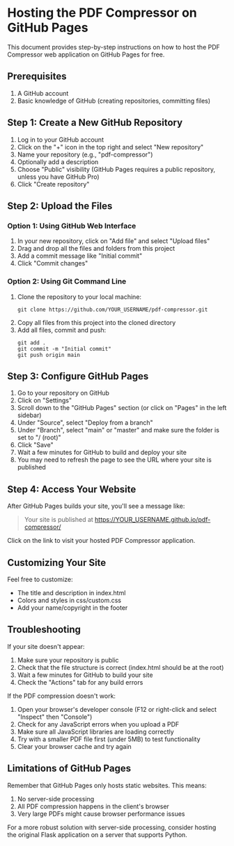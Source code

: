 # Hosting the PDF Compressor on GitHub Pages

This document provides step-by-step instructions on how to host the PDF Compressor web application on GitHub Pages for free.

## Prerequisites

1. A GitHub account
2. Basic knowledge of GitHub (creating repositories, committing files)

## Step 1: Create a New GitHub Repository

1. Log in to your GitHub account
2. Click on the "+" icon in the top right and select "New repository"
3. Name your repository (e.g., "pdf-compressor")
4. Optionally add a description
5. Choose "Public" visibility (GitHub Pages requires a public repository, unless you have GitHub Pro)
6. Click "Create repository"

## Step 2: Upload the Files

### Option 1: Using GitHub Web Interface

1. In your new repository, click on "Add file" and select "Upload files"
2. Drag and drop all the files and folders from this project
3. Add a commit message like "Initial commit"
4. Click "Commit changes"

### Option 2: Using Git Command Line

1. Clone the repository to your local machine:
   ```
   git clone https://github.com/YOUR_USERNAME/pdf-compressor.git
   ```
2. Copy all files from this project into the cloned directory
3. Add all files, commit and push:
   ```
   git add .
   git commit -m "Initial commit"
   git push origin main
   ```

## Step 3: Configure GitHub Pages

1. Go to your repository on GitHub
2. Click on "Settings"
3. Scroll down to the "GitHub Pages" section (or click on "Pages" in the left sidebar)
4. Under "Source", select "Deploy from a branch"
5. Under "Branch", select "main" or "master" and make sure the folder is set to "/ (root)"
6. Click "Save"
7. Wait a few minutes for GitHub to build and deploy your site
8. You may need to refresh the page to see the URL where your site is published

## Step 4: Access Your Website

After GitHub Pages builds your site, you'll see a message like:
> Your site is published at https://YOUR_USERNAME.github.io/pdf-compressor/

Click on the link to visit your hosted PDF Compressor application.

## Customizing Your Site

Feel free to customize:
- The title and description in index.html
- Colors and styles in css/custom.css
- Add your name/copyright in the footer

## Troubleshooting

If your site doesn't appear:
1. Make sure your repository is public
2. Check that the file structure is correct (index.html should be at the root)
3. Wait a few minutes for GitHub to build your site
4. Check the "Actions" tab for any build errors

If the PDF compression doesn't work:
1. Open your browser's developer console (F12 or right-click and select "Inspect" then "Console")
2. Check for any JavaScript errors when you upload a PDF
3. Make sure all JavaScript libraries are loading correctly
4. Try with a smaller PDF file first (under 5MB) to test functionality
5. Clear your browser cache and try again

## Limitations of GitHub Pages

Remember that GitHub Pages only hosts static websites. This means:
1. No server-side processing
2. All PDF compression happens in the client's browser
3. Very large PDFs might cause browser performance issues

For a more robust solution with server-side processing, consider hosting the original Flask application on a server that supports Python.